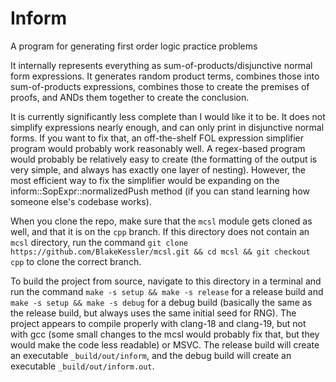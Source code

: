 # Inform

A program for generating first order logic practice problems

It internally represents everything as sum-of-products/disjunctive normal form expressions. It generates random product terms, combines those into sum-of-products expressions, combines those to create the premises of proofs, and ANDs them together to create the conclusion.

It is currently significantly less complete than I would like it to be. It does not simplify expressions nearly enough, and can only print in disjunctive normal forms. If you want to fix that, an off-the-shelf FOL expression simplifier program would probably work reasonably well. A regex-based program would probably be relatively easy to create (the formatting of the output is very simple, and always has exactly one layer of nesting). However, the most efficient way to fix the simplifier would be expanding on the inform::SopExpr::normalizedPush method (if you can stand learning how someone else's codebase works).

When you clone the repo, make sure that the `mcsl` module gets cloned as well, and that it is on the `cpp` branch. If this directory does not contain an `mcsl` directory, run the command `git clone https://github.com/BlakeKessler/mcsl.git && cd mcsl && git checkout cpp` to clone the correct branch.

To build the project from source, navigate to this directory in a terminal and run the command `make -s setup && make -s release` for a release build and `make -s setup && make -s debug` for a debug build (basically the same as the release build, but always uses the same initial seed for RNG). The project appears to compile properly with clang-18 and clang-19, but not with gcc (some small changes to the mcsl would probably fix that, but they would make the code less readable) or MSVC. The release build will create an executable `_build/out/inform`, and the debug build will create an executable `_build/out/inform.out`.
